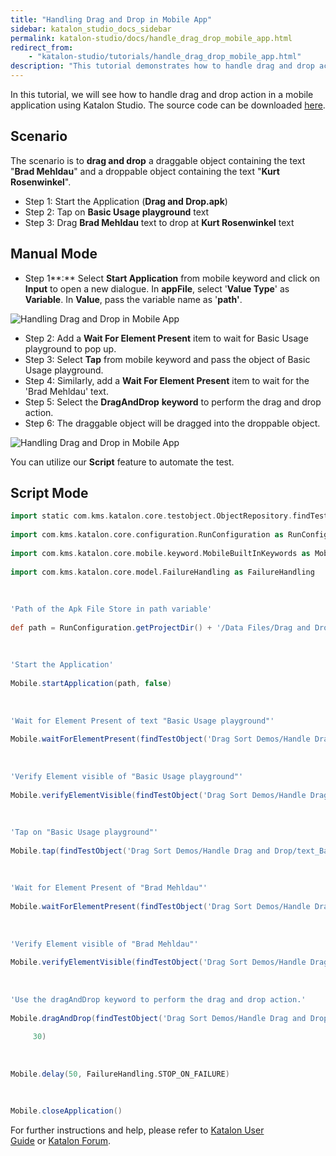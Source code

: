 ```yaml
---
title: "Handling Drag and Drop in Mobile App"
sidebar: katalon_studio_docs_sidebar
permalink: katalon-studio/docs/handle_drag_drop_mobile_app.html
redirect_from:
    - "katalon-studio/tutorials/handle_drag_drop_mobile_app.html"
description: "This tutorial demonstrates how to handle drag and drop action in a mobile application using Katalon Studio."
---
```

In this tutorial, we will see how to handle drag and drop action in a mobile application using Katalon Studio. The source code can be downloaded [here](https://github.com/katalon-studio/katalon-mobile-automation/blob/master/Data%20Files/Drag%20and%20Drop.apk).

Scenario
--------

The scenario is to **drag and drop** a draggable object containing the text "**Brad Mehldau**" and a droppable object containing the text "**Kurt Rosenwinkel**".

*   Step 1: Start the Application (**Drag and Drop.apk**)
*   Step 2: Tap on **Basic Usage playground** text
*   Step 3: Drag **Brad Mehldau** text to drop at **Kurt Rosenwinkel** text

Manual Mode
-----------

*   Step 1**:** Select **Start Application** from mobile keyword and click on **Input** to open a new dialogue. In **appFile**, select '**Value Type**' as **Variable**. In **Value**, pass the variable name as '**path'**.

![Handling Drag and Drop in Mobile App](../../images/katalon-studio/tutorials/handle_drag_drop_mobile_app/Handling-Drag-and-Drop-in-Mobile-App.png)

*   Step 2: Add a **Wait For Element Present** item to wait for Basic Usage playground to pop up.
*   Step 3: Select **Tap** from mobile keyword and pass the object of Basic Usage playground.
*   Step 4: Similarly, add a **Wait For Element Present** item to wait for the 'Brad Mehldau' text.
*   Step 5: Select the **DragAndDrop** **keyword** to perform the drag and drop action.
*   Step 6: The draggable object will be dragged into the droppable object.

![Handling Drag and Drop in Mobile App](../../images/katalon-studio/tutorials/handle_drag_drop_mobile_app/Handling-Drag-and-Drop-in-Mobile-App-6.png)

You can utilize our **Script** feature to automate the test.

Script Mode
-----------

```groovy
import static com.kms.katalon.core.testobject.ObjectRepository.findTestObject
 
import com.kms.katalon.core.configuration.RunConfiguration as RunConfiguration
 
import com.kms.katalon.core.mobile.keyword.MobileBuiltInKeywords as Mobile
 
import com.kms.katalon.core.model.FailureHandling as FailureHandling
 
 
 
'Path of the Apk File Store in path variable'
 
def path = RunConfiguration.getProjectDir() + '/Data Files/Drag and Drop.apk'
 
 
 
'Start the Application'
 
Mobile.startApplication(path, false)
 
 
 
'Wait for Element Present of text "Basic Usage playground"'
 
Mobile.waitForElementPresent(findTestObject('Drag Sort Demos/Handle Drag and Drop/text_Basic Usage playground'), 30)
 
 
 
'Verify Element visible of "Basic Usage playground"'
 
Mobile.verifyElementVisible(findTestObject('Drag Sort Demos/Handle Drag and Drop/text_Basic Usage playground'), 30)
 
 
 
'Tap on "Basic Usage playground"'
 
Mobile.tap(findTestObject('Drag Sort Demos/Handle Drag and Drop/text_Basic Usage playground'), 30)
 
 
 
'Wait for Element Present of "Brad Mehldau"'
 
Mobile.waitForElementPresent(findTestObject('Drag Sort Demos/Handle Drag and Drop/text_Brad Mehldau'), 30)
 
 
 
'Verify Element visible of "Brad Mehldau"'
 
Mobile.verifyElementVisible(findTestObject('Drag Sort Demos/Handle Drag and Drop/text_Brad Mehldau'), 30)
 
 
 
'Use the dragAndDrop keyword to perform the drag and drop action.'
 
Mobile.dragAndDrop(findTestObject('Drag Sort Demos/Handle Drag and Drop/text_Brad Mehldau'), findTestObject('Drag Sort Demos/Handle Drag and Drop/text_Kurt Rosenwinkel'),
 
     30)
 
 
 
Mobile.delay(50, FailureHandling.STOP_ON_FAILURE)
 
 
 
Mobile.closeApplication()

```

For further instructions and help, please refer to [Katalon User Guide](/x/oArR) or [Katalon Forum](https://forum.katalon.com/).